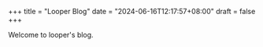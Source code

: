 +++
title = "Looper Blog"
date = "2024-06-16T12:17:57+08:00"
draft = false
+++

Welcome to looper's blog.
